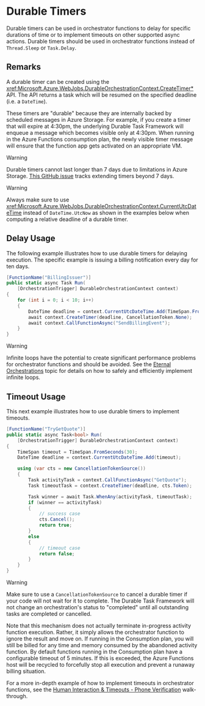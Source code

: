 # Durable Timers
Durable timers can be used in orchestrator functions to delay for specific durations of time or to implement timeouts on other supported async actions. Durable timers should be used in orchestrator functions instead of `Thread.Sleep` or `Task.Delay`.

## Remarks
A durable timer can be created using the <xref:Microsoft.Azure.WebJobs.DurableOrchestrationContext.CreateTimer*> API. The API returns a task which will be resumed on the specified deadline (i.e. a `DateTime`).

These timers are "durable" because they are internally backed by scheduled messages in Azure Storage. For example, if you create a timer that will expire at 4:30pm, the underlying Durable Task Framework will enqueue a message which becomes visible only at 4:30pm. When running in the Azure Functions consumption plan, the newly visible timer message will ensure that the function app gets activated on an appropriate VM.

> [!WARNING]
> Durable timers cannot last longer than 7 days due to limitations in Azure Storage.
> [This GitHub issue](https://github.com/Azure/azure-functions-durable-extension/issues/14) tracks extending timers beyond 7 days.

> [!WARNING]
> Always make sure to use <xref:Microsoft.Azure.WebJobs.DurableOrchestrationContext.CurrentUtcDateTime> instead of `DateTime.UtcNow` as shown in the examples below when computing a relative deadline of a durable timer.

## Delay Usage
The following example illustrates how to use durable timers for delaying execution. The specific example is issuing a billing notification every day for ten days.

```csharp
[FunctionName("BillingIssuer")]
public static async Task Run(
    [OrchestrationTrigger] DurableOrchestrationContext context)
{
    for (int i = 0; i < 10; i++)
    {
        DateTime deadline = context.CurrentUtcDateTime.Add(TimeSpan.FromDays(1));
        await context.CreateTimer(deadline, CancellationToken.None);
        await context.CallFunctionAsync("SendBillingEvent");
    }
}
```

> [!WARNING]
> Infinite loops have the potential to create significant performance problems for orchestrator functions and should be avoided. See the [Eternal Orchestrations](./eternal-orchestrations.md) topic for details on how to safely and efficiently implement infinite loops.

## Timeout Usage
This next example illustrates how to use durable timers to implement timeouts.

```csharp
[FunctionName("TryGetQuote")]
public static async Task<bool> Run(
    [OrchestrationTrigger] DurableOrchestrationContext context)
{
    TimeSpan timeout = TimeSpan.FromSeconds(30);
    DateTime deadline = context.CurrentUtcDateTime.Add(timeout);

    using (var cts = new CancellationTokenSource())
    {
        Task activityTask = context.CallFunctionAsync("GetQuote");
        Task timeoutTask = context.CreateTimer(deadline, cts.Token);

        Task winner = await Task.WhenAny(activityTask, timeoutTask);
        if (winner == activityTask)
        {
            // success case
            cts.Cancel();
            return true;
        }
        else
        {
            // timeout case
            return false;
        }
    }
}
```

> [!WARNING]
> Make sure to use a `CancellationTokenSource` to cancel a durable timer if your code will not wait for it to complete. The Durable Task Framework will not change an orchestration's status to "completed" until all outstanding tasks are completed or cancelled.

Note that this mechanism does not actually terminate in-progress activity function execution. Rather, it simply allows the orchestrator function to ignore the result and move on. If running in the Consumption plan, you will still be billed for any time and memory consumed by the abandoned activity function. By default functions running in the Consumption plan have a configurable timeout of 5 minutes. If this is exceeded, the Azure Functions host will be recycled to forcefully stop all execution and prevent a runaway billing situation.

For a more in-depth example of how to implement timeouts in orchestrator functions, see the [Human Interaction & Timeouts - Phone Verification](../samples/phone-verification.md) walk-through.
